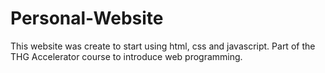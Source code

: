 # Personal-Website
This website was create to start using html, css and javascript. Part of the THG 
Accelerator course to introduce web programming.
